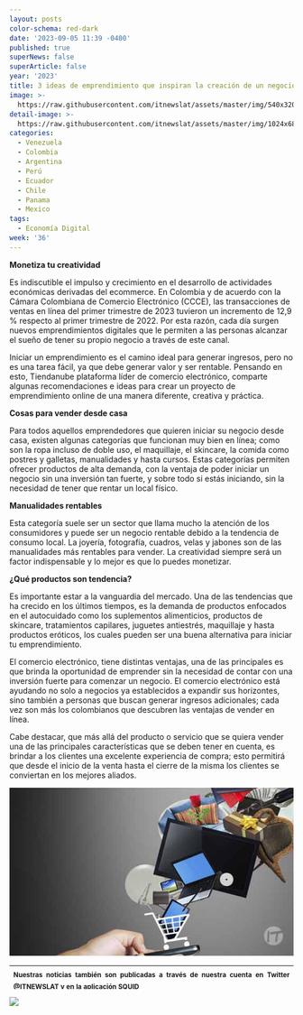 ```yaml
---
layout: posts
color-schema: red-dark
date: '2023-09-05 11:39 -0400'
published: true
superNews: false
superArticle: false
year: '2023'
title: 3 ideas de emprendimiento que inspiran la creación de un negocio online
image: >-
  https://raw.githubusercontent.com/itnewslat/assets/master/img/540x320/compras-online-p.jpg
detail-image: >-
  https://raw.githubusercontent.com/itnewslat/assets/master/img/1024x680/compras-online-g.jpg
categories:
  - Venezuela
  - Colombia
  - Argentina
  - Perú
  - Ecuador
  - Chile
  - Panama
  - Mexico
tags:
  - Economía Digital
week: '36'
---
```

**Monetiza tu creatividad**

Es indiscutible el impulso y crecimiento en el desarrollo de actividades económicas derivadas del ecommerce. En Colombia y de acuerdo con la Cámara Colombiana de Comercio Electrónico (CCCE), las transacciones de ventas en línea del primer trimestre de 2023 tuvieron un incremento de 12,9 % respecto al primer trimestre de 2022. Por esta razón, cada día surgen nuevos emprendimientos digitales que le permiten a las personas alcanzar el sueño de tener su propio negocio a través de este canal.

Iniciar un emprendimiento es el camino ideal para generar ingresos, pero no es una tarea fácil, ya que debe generar valor y ser rentable. Pensando en esto, Tiendanube plataforma líder de comercio electrónico, comparte algunas recomendaciones e ideas para crear un proyecto de emprendimiento online de una manera diferente, creativa y práctica.

**Cosas para vender desde casa**

Para todos aquellos emprendedores que quieren iniciar su negocio desde casa, existen algunas categorías que funcionan muy bien en línea; como son la ropa incluso de doble uso, el maquillaje, el skincare, la comida como postres y galletas, manualidades y hasta cursos. Estas categorías permiten ofrecer productos de alta demanda, con la ventaja de poder iniciar un negocio sin una inversión tan fuerte, y sobre todo si estás iniciando, sin la necesidad de tener que rentar un local físico. 

**Manualidades rentables**

Esta categoría suele ser un sector que llama mucho la atención de los consumidores y puede ser un negocio rentable debido a la tendencia de consumo local. La joyería, fotografía, cuadros, velas y jabones son de las manualidades más rentables para vender. La creatividad siempre será un factor indispensable y lo mejor es que lo puedes monetizar.

**¿Qué productos son tendencia?**

Es importante estar a la vanguardia del mercado. Una de las tendencias que ha crecido en los últimos tiempos, es la demanda de productos enfocados en el autocuidado como los suplementos alimenticios, productos de skincare, tratamientos capilares, juguetes antiestrés, maquillaje y hasta productos eróticos, los cuales pueden ser una buena alternativa para iniciar tu emprendimiento.

El comercio electrónico, tiene distintas ventajas, una de las principales es que brinda la oportunidad de emprender sin la necesidad de contar con una inversión fuerte para comenzar un negocio. El comercio electrónico está ayudando no solo a negocios ya establecidos a expandir sus horizontes, sino también a personas que buscan generar ingresos adicionales; cada vez son más los colombianos que descubren las ventajas de vender en línea. 

Cabe destacar, que más allá del producto o servicio que se quiera vender una de las principales características que se deben tener en cuenta, es brindar a los clientes una excelente experiencia de compra; esto permitirá que desde el inicio de la venta hasta el cierre de la misma los clientes se conviertan en los mejores aliados.

![](https://raw.githubusercontent.com/itnewslat/assets/master/img/540x320/compras-online-p.jpg)

<table style="height: 42px;" width="569">
<tbody>
<tr>
<td style="text-align: justify;"><sub><strong>Nuestras noticias también son publicadas a través de nuestra cuenta en Twitter <a href="https://twitter.com/itnewslat?lang=es">@ITNEWSLAT</a> y en la aplicación <a href="https://squidapp.co/en/">SQUID</a></strong></sub></td>
</tr>
</tbody>
</table>

<img src="https://tracker.metricool.com/c3po.jpg?hash=56f88a41e39ab42c063cc51676587a04"/>
